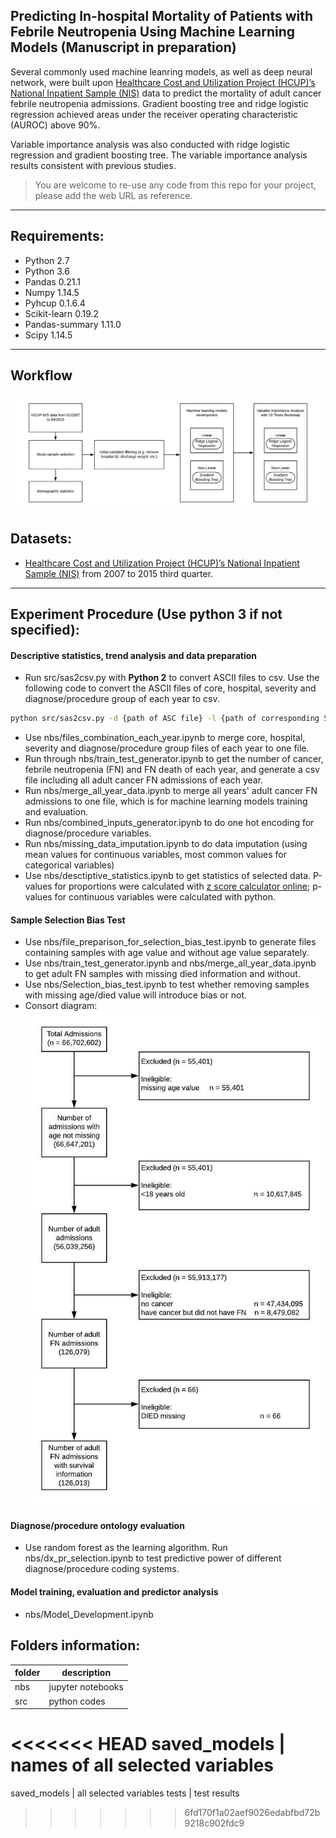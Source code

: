 ## Predicting In-hospital Mortality of Patients with Febrile Neutropenia Using Machine Learning Models (Manuscript in preparation)

Several commonly used machine leanring models, as well as deep neural network, were built upon [Healthcare Cost and Utilization Project (HCUP)’s National Inpatient Sample (NIS)](https://www.hcup-us.ahrq.gov/db/nation/nis/nisdbdocumentation.jsp) data to predict the mortality of adult cancer febrile neutropenia admissions. Gradient boosting tree and ridge logistic regression achieved areas under the receiver operating characteristic (AUROC) above 90%.

Variable importance analysis was also conducted with ridge logistic regression and gradient boosting tree. The variable importance analysis results consistent with previous studies.

> You are welcome to re-use any code from this repo for your project, please add the web URL as reference.

---

## Requirements:

- Python 2.7
- Python 3.6
- Pandas 0.21.1
- Numpy 1.14.5
- Pyhcup 0.1.6.4
- Scikit-learn 0.19.2
- Pandas-summary 1.11.0
- Scipy 1.14.5

---

## Workflow

![alt text](https://github.com/XinsongDu/FN_Mortality/blob/master/fig/workflow.png)

## Datasets:

- [Healthcare Cost and Utilization Project (HCUP)’s National Inpatient Sample (NIS)](https://www.hcup-us.ahrq.gov/db/nation/nis/nisdbdocumentation.jsp) from 2007 to 2015 third quarter.

---

## Experiment Procedure (Use python 3 if not specified):

#### Descriptive statistics, trend analysis and data preparation

- Run src/sas2csv.py with **Python 2** to convert ASCII files to csv. Use the following code to convert the ASCII files of core, hospital, severity and diagnose/procedure group of each year to csv.
```bash
python src/sas2csv.py -d {path of ASC file} -l {path of corresponding SAS load file} -o {path of the directory of output csv file} -y {year of data}
```
- Use nbs/files_combination_each_year.ipynb to merge core, hospital, severity and diagnose/procedure group files of each year to one file.
- Run through nbs/train_test_generator.ipynb to get the number of cancer, febrile neutropenia (FN) and FN death of each year, and generate a csv file including all adult cancer FN admissions of each year.
- Run nbs/merge_all_year_data.ipynb to merge all years' adult cancer FN admissions to one file, which is for machine learning models training and evaluation.
- Run nbs/combined_inputs_generator.ipynb to do one hot encoding for diagnose/procedure variables.
- Run nbs/missing_data_imputation.ipynb to do data imputation (using mean values for continuous variables, most common values for categorical variables)
- Use nbs/desctiptive_statistics.ipynb to get statistics of selected data. P-values for proportions were calculated with [z score calculator online](https://www.socscistatistics.com/tests/ztest/Default2.aspx); p-values for continuous variables were calculated with python.

#### Sample Selection Bias Test

- Use nbs/file_preparison_for_selection_bias_test.ipynb to generate files containing samples with age value and without age value separately.
- Use nbs/train_test_generator.ipynb and nbs/merge_all_year_data.ipynb to get adult FN samples with missing died information and without.
- Use nbs/Selection_bias_test.ipynb to test whether removing samples with missing age/died value will introduce bias or not.
- Consort diagram:
![alt text](https://github.com/XinsongDu/FN_Mortality/blob/master/fig/consort_diagram.jpeg)

#### Diagnose/procedure ontology evaluation

- Use random forest as the learning algorithm. Run nbs/dx_pr_selection.ipynb to test predictive power of different diagnose/procedure coding systems.

#### Model training, evaluation and predictor analysis

- nbs/Model_Development.ipynb

## Folders information:

folder         |  description
--------------|--------------------------------------------------------------------------------------------
nbs           |  jupyter notebooks
src           |  python codes
<<<<<<< HEAD
saved_models  |  names of all selected variables
=======
saved_models  |  all selected variables
tests         |  test results
>>>>>>> 6fd170f1a02aef9026edabfbd72b9218c902fdc9
